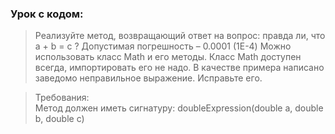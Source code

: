 ### Урок с кодом:
>Реализуйте метод, возвращающий ответ на вопрос: правда ли, что a + b = c ?
Допустимая погрешность – 0.0001 (1E-4)
Можно использовать класс Math и его методы. Класс Math доступен всегда, импортировать его не надо.
В качестве примера написано заведомо неправильное выражение. Исправьте его.

>Требования:   
Метод должен иметь сигнатуру: doubleExpression(double a, double b, double c)
